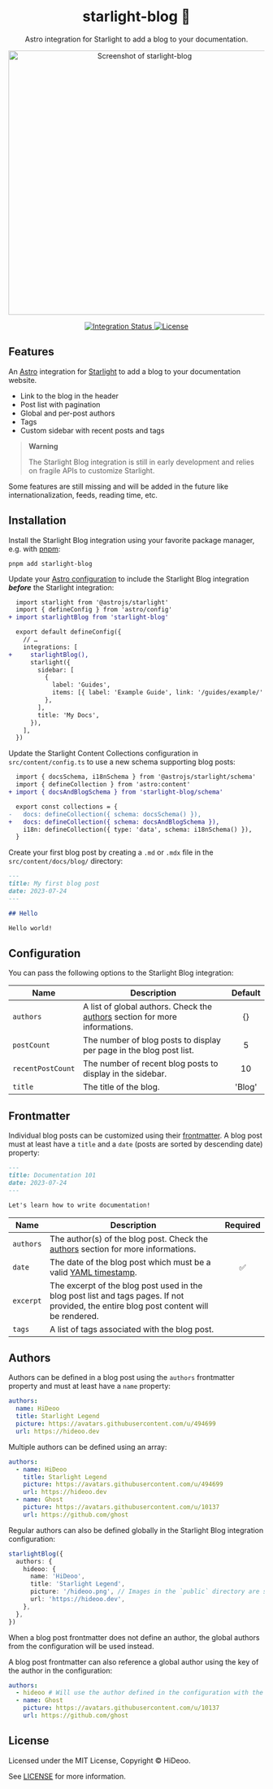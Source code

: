 <div align="center">
  <h1>starlight-blog 📰</h1>
  <p>Astro integration for Starlight to add a blog to your documentation.</p>
  <p>
    <a href="https://i.imgur.com/5Q8Vlhn.png" title="Screenshot of starlight-blog">
      <img alt="Screenshot of starlight-blog" src="https://i.imgur.com/5Q8Vlhn.png" width="520" />
    </a>
  </p>
</div>

<div align="center">
  <a href="https://github.com/HiDeoo/starlight-blog/actions/workflows/integration.yml">
    <img alt="Integration Status" src="https://github.com/HiDeoo/starlight-blog/actions/workflows/integration.yml/badge.svg" />
  </a>
  <a href="https://github.com/HiDeoo/starlight-blog/blob/main/LICENSE">
    <img alt="License" src="https://badgen.net/github/license/HiDeoo/starlight-blog" />
  </a>
  <br />
</div>

## Features

An [Astro](https://astro.build) integration for [Starlight](https://starlight.astro.build) to add a blog to your documentation website.

- Link to the blog in the header
- Post list with pagination
- Global and per-post authors
- Tags
- Custom sidebar with recent posts and tags

> **Warning**
>
> The Starlight Blog integration is still in early development and relies on fragile APIs to customize Starlight.

Some features are still missing and will be added in the future like internationalization, feeds, reading time, etc.

## Installation

Install the Starlight Blog integration using your favorite package manager, e.g. with [pnpm](https://pnpm.io):

```shell
pnpm add starlight-blog
```

Update your [Astro configuration](https://docs.astro.build/en/guides/configuring-astro/#supported-config-file-types) to include the Starlight Blog integration **_before_** the Starlight integration:

```diff
  import starlight from '@astrojs/starlight'
  import { defineConfig } from 'astro/config'
+ import starlightBlog from 'starlight-blog'

  export default defineConfig({
    // …
    integrations: [
+     starlightBlog(),
      starlight({
        sidebar: [
          {
            label: 'Guides',
            items: [{ label: 'Example Guide', link: '/guides/example/' }],
          },
        ],
        title: 'My Docs',
      }),
    ],
  })
```

Update the Starlight Content Collections configuration in `src/content/config.ts` to use a new schema supporting blog posts:

```diff
  import { docsSchema, i18nSchema } from '@astrojs/starlight/schema'
  import { defineCollection } from 'astro:content'
+ import { docsAndBlogSchema } from 'starlight-blog/schema'

  export const collections = {
-   docs: defineCollection({ schema: docsSchema() }),
+   docs: defineCollection({ schema: docsAndBlogSchema }),
    i18n: defineCollection({ type: 'data', schema: i18nSchema() }),
  }
```

Create your first blog post by creating a `.md` or `.mdx` file in the `src/content/docs/blog/` directory:

```md
---
title: My first blog post
date: 2023-07-24
---

## Hello

Hello world!
```

## Configuration

You can pass the following options to the Starlight Blog integration:

| Name              | Description                                                                            | Default |
| ----------------- | -------------------------------------------------------------------------------------- | :-----: |
| `authors`         | A list of global authors. Check the [authors](#authors) section for more informations. |   {}    |
| `postCount`       | The number of blog posts to display per page in the blog post list.                    |    5    |
| `recentPostCount` | The number of recent blog posts to display in the sidebar.                             |   10    |
| `title`           | The title of the blog.                                                                 | 'Blog'  |

## Frontmatter

Individual blog posts can be customized using their [frontmatter](https://astro.build/docs/content#frontmatter). A blog post must at least have a `title` and a `date` (posts are sorted by descending date) property:

```md
---
title: Documentation 101
date: 2023-07-24
---

Let's learn how to write documentation!
```

| Name      | Description                                                                                                                             | Required |
| --------- | --------------------------------------------------------------------------------------------------------------------------------------- | :------: |
| `authors` | The author(s) of the blog post. Check the [authors](#authors) section for more informations.                                            |          |
| `date`    | The date of the blog post which must be a valid [YAML timestamp](https://yaml.org/type/timestamp.html).                                 |    ✅    |
| `excerpt` | The excerpt of the blog post used in the blog post list and tags pages. If not provided, the entire blog post content will be rendered. |          |
| `tags`    | A list of tags associated with the blog post.                                                                                           |          |

## Authors

Authors can be defined in a blog post using the `authors` frontmatter property and must at least have a `name` property:

```yaml
authors:
  name: HiDeoo
  title: Starlight Legend
  picture: https://avatars.githubusercontent.com/u/494699
  url: https://hideoo.dev
```

Multiple authors can be defined using an array:

```yaml
authors:
  - name: HiDeoo
    title: Starlight Legend
    picture: https://avatars.githubusercontent.com/u/494699
    url: https://hideoo.dev
  - name: Ghost
    picture: https://avatars.githubusercontent.com/u/10137
    url: https://github.com/ghost
```

Regular authors can also be defined globally in the Starlight Blog integration configuration:

```ts
starlightBlog({
  authors: {
    hideoo: {
      name: 'HiDeoo',
      title: 'Starlight Legend',
      picture: '/hideoo.png', // Images in the `public` directory are supported.
      url: 'https://hideoo.dev',
    },
  },
})
```

When a blog post frontmatter does not define an author, the global authors from the configuration will be used instead.

A blog post frontmatter can also reference a global author using the key of the author in the configuration:

```yaml
authors:
  - hideoo # Will use the author defined in the configuration with the `hideoo` key.
  - name: Ghost
    picture: https://avatars.githubusercontent.com/u/10137
    url: https://github.com/ghost
```

## License

Licensed under the MIT License, Copyright © HiDeoo.

See [LICENSE](https://github.com/HiDeoo/starlight-blog/blob/main/LICENSE) for more information.
